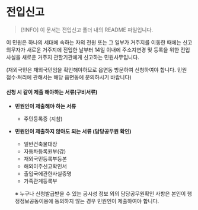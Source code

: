 # 전입신고
> [!INFO]
> 이 문서는 전입신고 폴더 내의 README 파일입니다.

이 민원은 하나의 세대에 속하는 자의 전원 또는 그 일부가 거주지를 이동한 때에는 신고의무자가 새로운 거주지에 전입한 날부터 14일 이내에 주소지변경 및 등록을 위한 전입사실을 새로운 거주지 관할기관에게 신고하는 민원사무입니다.

(재외국민은 재외국민임을 확인해야하므로 읍면동 방문하여 신청하여야 합니다. 민원 접수·처리에 관해서는 해당 읍면동에 문의하시기 바랍니다)

#### **신청 시 같이 제출 해야하는 서류(구비서류)**

* **민원인이 제출해야 하는 서류**
  * 주민등록증 (지참)
*   **민원인이 제출하지 않아도 되는 서류 (담당공무원 확인)**

    * 일반건축물대장
    * 자동차등록원부(갑)
    * 재외국민등록부등본
    * 해외이주신고확인서
    * 출입국에관한사실증명
    * 가족관계등록부

    ※ 누구나 신청발급받을 수 있는 공시성 정보 외의 담당공무원확인 사항은 본인이 행정정보공동이용에 동의하지 않는 경우 민원인이 제출하여야 합니다.

